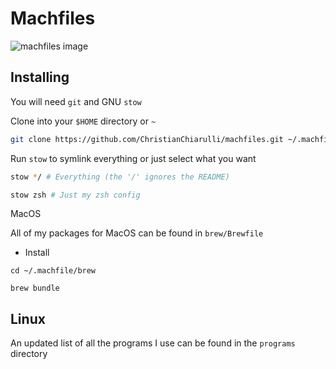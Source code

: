 # Machfiles

![machfiles image](./machfiles.png)

## Installing

You will need `git` and GNU `stow`

Clone into your `$HOME` directory or `~`

```bash
git clone https://github.com/ChristianChiarulli/machfiles.git ~/.machfiles
```

Run `stow` to symlink everything or just select what you want

```bash
stow */ # Everything (the '/' ignores the README)
```

```bash
stow zsh # Just my zsh config
```

MacOS

All of my packages for MacOS can be found in `brew/Brewfile`

- Install

```
cd ~/.machfile/brew

brew bundle
```

## Linux

An updated list of all the programs I use can be found in the `programs` directory
